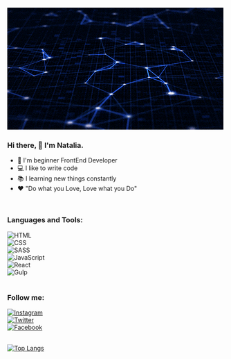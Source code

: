 ![Header](https://github.com/Dv-nn/Dv-nn/blob/main/assets/bg.gif)


### Hi there, 👋 I'm Natalia.

- :high_brightness: I'm beginner FrontEnd Developer
- :computer: I like to write code
- :books: I learning new things constantly
- :hearts: "Do what you Love, Love what you Do"


<br>


### Languages and Tools:

![HTML](https://img.shields.io/badge/-HTML-1F2466?style=for-the-badge&logo=html5&logoColor=E74C3C)<br>
![CSS](https://img.shields.io/badge/-CSS-1F2466?style=for-the-badge&logo=css3&logoColor=3498DB)<br>
![SASS](https://img.shields.io/badge/-SASS-1F2466?style=for-the-badge&logo=sass&logoColor=A569BD)<br>
![JavaScript](https://img.shields.io/badge/-JavaScript-1F2466?style=for-the-badge&logo=javascript&logoColor=F39C12 )<br>
![React](https://img.shields.io/badge/-React-1F2466?style=for-the-badge&logo=react&logoColor=00d8ff)<br>
![Gulp](https://img.shields.io/badge/-Gulp-1F2466?style=for-the-badge&logo=gulp&logoColor=C0392B)<br>
<br>


### Follow me:

[![Instagram](https://img.shields.io/badge/-Instagram/nata_lia_nn-1F2466?style=for-the-badge&logo=instagram&logoColor=E82DDC)](https://www.instagram.com/nata_lia_nn)<br>
[![Twitter](https://img.shields.io/badge/-Twitter/Dv_nn-1F2466?style=for-the-badge&logo=Twitter&logoColor=449CF9)](https://twitter.com/Wind89494188)<br>
[![Facebook](https://img.shields.io/badge/-Facebook/Dvnn.01-1F2466?style=for-the-badge&logo=facebook&logoColor=2A59F8)](https://www.facebook.com/Dvnn.01/)<br>
<br>


[![Top Langs](https://github-readme-stats.vercel.app/api/top-langs/?username=Dv-nn&layout=compact&theme=radical&count_private)](https://github.com/anuraghazra/github-readme-stats)
